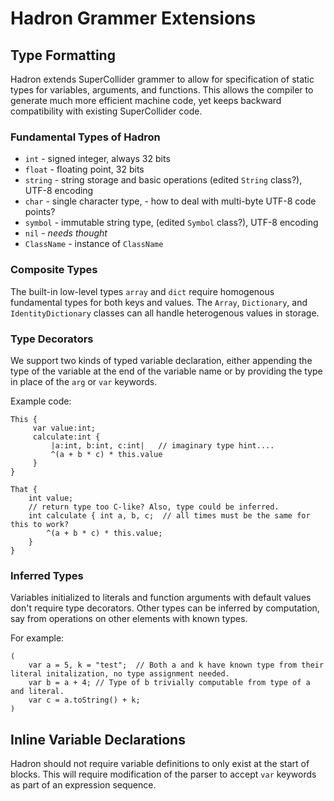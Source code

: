 # Hadron Grammer Extensions

## Type Formatting

Hadron extends SuperCollider grammer to allow for specification of static types for variables, arguments, and functions.
This allows the compiler to generate much more efficient machine code, yet keeps backward compatibility with existing
SuperCollider code.

### Fundamental Types of Hadron

 * `int` - signed integer, always 32 bits
 * `float` - floating point, 32 bits
 * `string` - string storage and basic operations (edited `String` class?), UTF-8 encoding
 * `char` - single character type, - how to deal with multi-byte UTF-8 code points?
 * `symbol` - immutable string type, (edited `Symbol` class?), UTF-8 encoding
 * `nil` - *needs thought*
 * `ClassName` - instance of `ClassName`

### Composite Types

The built-in low-level types `array` and `dict` require homogenous fundamental types for both keys and values. The
`Array`, `Dictionary`, and `IdentityDictionary` classes can all handle heterogenous values in storage.

### Type Decorators

We support two kinds of typed variable declaration, either appending the type of the variable at the end of the variable
name or by providing the type in place of the `arg` or `var` keywords.

Example code:

```
This {
     var value:int;
     calculate:int {
         |a:int, b:int, c:int|   // imaginary type hint....
         ^(a + b * c) * this.value
     }
}

That {
    int value;
    // return type too C-like? Also, type could be inferred.
    int calculate { int a, b, c;  // all times must be the same for this to work?
        ^(a + b * c) * this.value;
    }
}
```

### Inferred Types

Variables initialized to literals and function arguments with default values don't require type decorators. Other types
can be inferred by computation, say from operations on other elements with known types.

For example:

```
(
    var a = 5, k = "test";  // Both a and k have known type from their literal initalization, no type assignment needed.
    var b = a + 4; // Type of b trivially computable from type of a and literal.
    var c = a.toString() + k;
)
```

## Inline Variable Declarations

Hadron should not require variable definitions to only exist at the start of blocks. This will require modification of
the parser to accept `var` keywords as part of an expression sequence.